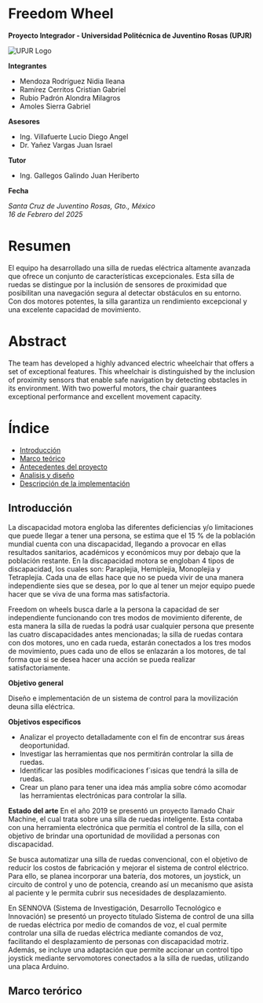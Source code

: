 # Freedom Wheel

**Proyecto Integrador - Universidad Politécnica de Juventino Rosas (UPJR)**

![UPJR Logo](https://encrypted-tbn0.gstatic.com/images?q=tbn:ANd9GcRgQq_wFLDJzXMfCG-nOnCIHnOXT-_1nlZeJg&s)

**Integrantes**

- Mendoza Rodríguez Nidia Ileana  
- Ramírez Cerritos Cristian Gabriel  
- Rubio Padrón Alondra Milagros  
- Amoles Sierra Gabriel  

**Asesores**

- Ing. Villafuerte Lucio Diego Angel  
- Dr. Yañez Vargas Juan Israel  

**Tutor**

- Ing. Gallegos Galindo Juan Heriberto  

**Fecha**

*Santa Cruz de Juventino Rosas, Gto., México*  
*16 de Febrero del 2025*

# Resumen
El equipo ha desarrollado una silla de ruedas eléctrica altamente avanzada que ofrece un conjunto de características excepcionales. Esta silla de ruedas se
distingue por la inclusión de sensores de proximidad que posibilitan una navegación segura al detectar obstáculos en su entorno. Con dos motores potentes,
la silla garantiza un rendimiento excepcional y una excelente capacidad de movimiento.

# Abstract
The team has developed a highly advanced electric wheelchair that offers a set of exceptional features. This wheelchair is distinguished by the inclusion
of proximity sensors that enable safe navigation by detecting obstacles in its environment. With two powerful motors, the chair guarantees exceptional performance and excellent movement capacity.

# Índice
- [Introducción](#introducción)
- [Marco teórico](#marcoteórico)
- [Antecedentes del proyecto](#antecedentesdelproyecto)
- [Analisis y diseño](#analisisydiseño)
- [Descripción de la implementación](#descripcióndelaimplementación)

 ## Introducción
 La discapacidad motora engloba las diferentes deficiencias y/o limitaciones que puede llegar a tener una persona, se estima que el 15 % de la población
mundial cuenta con una discapacidad, llegando a provocar en ellas resultados sanitarios, académicos y económicos muy por debajo que la población restante.
En la discapacidad motora se engloban 4 tipos de discapacidad, los cuales son: Paraplejia, Hemiplejia, Monoplejia y Tetraplejía. Cada una de ellas hace que no se pueda vivir de una manera independiente sies que se desea, por lo que al tener un mejor equipo puede hacer que se viva de una forma mas satisfactoria.

Freedom on wheels busca darle a la persona la capacidad de ser independiente funcionando con tres modos de movimiento diferente, de esta manera la silla de
ruedas la podrá usar cualquier persona que presente las cuatro discapacidades antes mencionadas; la silla de ruedas contara con dos motores, uno en cada
rueda, estarán conectados a los tres modos de movimiento, pues cada uno de ellos se enlazarán a los motores, de tal forma que si se desea hacer una acción
se pueda realizar satisfactoriamente.

**Objetivo general**

Diseño e implementación de un sistema de control para la movilización deuna silla eléctrica.

**Objetivos especificos**
- Analizar el proyecto detalladamente con el fin de encontrar sus áreas deoportunidad.
- Investigar las herramientas que nos permitirán controlar la silla de ruedas.
- Identificar las posibles modificaciones f´ısicas que tendrá la silla de ruedas.
- Crear un plano para tener una idea más amplia sobre cómo acomodar las herramientas electrónicas para controlar la silla.
  
**Estado del arte**
En el año 2019 se presentó un proyecto llamado Chair Machine, el cual trata sobre una silla de ruedas inteligente. Esta contaba con una herramienta electrónica que permitía el control de la silla, con el objetivo de brindar una oportunidad de movilidad a personas con discapacidad.

Se busca automatizar una silla de ruedas convencional, con el objetivo de reducir los costos de fabricación y mejorar el sistema de control eléctrico. Para ello, se planea incorporar una batería, dos motores, un joystick, un circuito de control y uno de potencia, creando así un mecanismo que asista al paciente y le permita cubrir sus necesidades de desplazamiento.

En SENNOVA (Sistema de Investigación, Desarrollo Tecnológico e Innovación) se presentó un proyecto titulado Sistema de control de una silla de ruedas eléctrica por medio de comandos de voz, el cual permite controlar una silla de ruedas eléctrica mediante comandos de voz, facilitando el desplazamiento de personas con discapacidad motriz. Además, se incluye una adaptación que permite accionar un control tipo joystick mediante servomotores conectados a la silla de ruedas, utilizando una placa Arduino.

## Marco terórico
